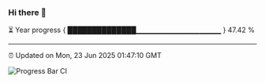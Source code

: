 ### Hi there 👋

⏳ Year progress { ██████████████▁▁▁▁▁▁▁▁▁▁▁▁▁▁▁▁ } 47.42 %

---

⏰ Updated on Mon, 23 Jun 2025 01:47:10 GMT

![Progress Bar CI](https://github.com/liununu/liununu/workflows/Progress%20Bar%20CI/badge.svg)
